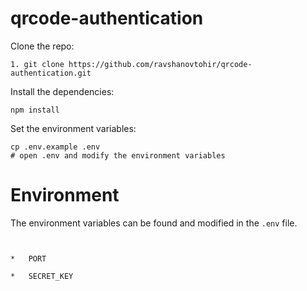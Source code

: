 ﻿# qrcode-authentication

Clone the repo:

```
1. git clone https://github.com/ravshanovtohir/qrcode-authentication.git
```

Install the dependencies:

```
npm install
```

Set the environment variables:

```
cp .env.example .env
# open .env and modify the environment variables
```


# Environment

The environment variables can be found and modified in the `.env` file.
```


*   PORT

*   SECRET_KEY
```
